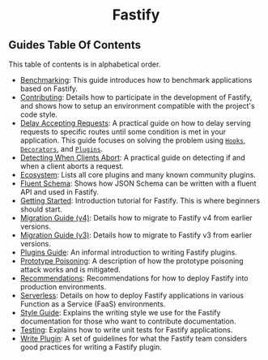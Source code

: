 <h1 align="center">Fastify</h1>

## Guides Table Of Contents
<a id="guides-toc"></a>

This table of contents is in alphabetical order.

+ [Benchmarking](Benchmarking.md): This guide introduces how to benchmark
  applications based on Fastify.
+ [Contributing](./Contributing.md): Details how to participate in the
  development of Fastify, and shows how to setup an environment compatible with
  the project's code style.
+ [Delay Accepting Requests](Delay-Accepting-Requests.md): A practical guide
  on how to delay serving requests to specific routes until some condition is
  met in your application. This guide focuses on solving the problem using
  [`Hooks`](../Reference/Hooks.md), [`Decorators`](../Reference/Decorators.md),
  and [`Plugins`](../Reference/Plugins.md).
+ [Detecting When Clients Abort](Detecting-When-Clients-Abort.md): A
  practical guide on detecting if and when a client aborts a request.
+ [Ecosystem](Ecosystem.md): Lists all core plugins and many known community
  plugins.
+ [Fluent Schema](Fluent-Schema.md): Shows how JSON Schema can be
  written with a fluent API and used in Fastify.
+ [Getting Started](Getting-Started.md): Introduction tutorial for Fastify.
  This is where beginners should start.
+ [Migration Guide (v4)](Migration-Guide-V4.md): Details how to migrate to
  Fastify v4 from earlier versions.
+ [Migration Guide (v3)](Migration-Guide-V3.md): Details how to migrate to
  Fastify v3 from earlier versions.
+ [Plugins Guide](Plugins-Guide.md): An informal introduction to writing
  Fastify plugins.
+ [Prototype Poisoning](Prototype-Poisoning.md): A description of how the
  prototype poisoning attack works and is mitigated.
+ [Recommendations](Recommendations.md): Recommendations for how to deploy
  Fastify into production environments.
+ [Serverless](Serverless.md): Details on how to deploy Fastify applications
  in various Function as a Service (FaaS) environments.
+ [Style Guide](Style-Guide.md): Explains the writing style we use for the
  Fastify documentation for those who want to contribute documentation.
+ [Testing](Testing.md): Explains how to write unit tests for Fastify
  applications.
+ [Write Plugin](Write-Plugin.md): A set of guidelines for what the Fastify
  team considers good practices for writing a Fastify plugin.
